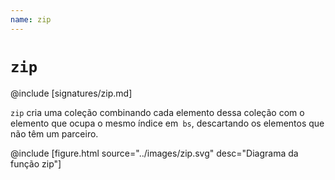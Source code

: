 ```yaml
---
name: zip
---
```


# `zip`

@include [signatures/zip.md]

`zip` cria uma coleção combinando cada elemento dessa coleção com o elemento que ocupa o mesmo índice em` bs`, descartando os elementos que não têm um parceiro.

@include [figure.html source="../images/zip.svg" desc="Diagrama da função zip"]
